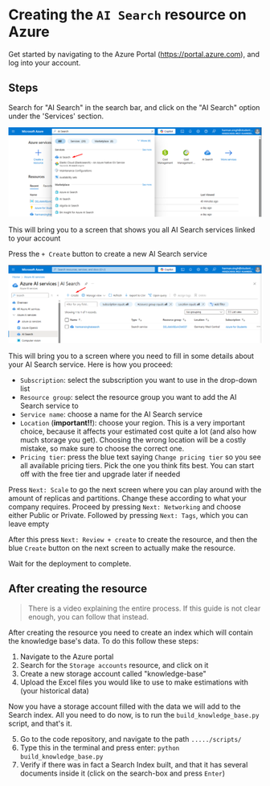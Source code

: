 # Creating the `AI Search` resource on Azure

Get started by navigating to the Azure Portal (<https://portal.azure.com>), and log into your account.

## Steps

Search for "AI Search" in the search bar, and click on the "AI Search" option under the 'Services' section.

![1_SearchBar](./images/1_SearchBar.png)

This will bring you to a screen that shows you all AI Search services linked to your account

Press the `+ Create` button to create a new AI Search service

![2_Create](./images/2_Create.png)

This will bring you to a screen where you need to fill in some details about your AI Search service. Here is how you proceed:

- `Subscription`: select the subscription you want to use in the drop-down list
- `Resource group`: select the resource group you want to add the AI Search service to
- `Service name`: choose a name for the AI Search service
- `Location` (**important!!**): choose your region. This is a very important choice, because it affects your estimated cost quite a lot (and also how much storage you get). Choosing the wrong location will be a costly mistake, so make sure to choose the correct one.
- `Pricing tier`: press the blue text saying `Change pricing tier` so you see all available pricing tiers. Pick the one you think fits best. You can start off with the free tier and upgrade later if needed

Press `Next: Scale` to go the next screen where you can play around with the amount of replicas and partitions. Change these according to what your company requires. Proceed by pressing `Next: Networking` and choose either Public or Private. Followed by pressing `Next: Tags`, which you can leave empty

After this press `Next: Review + create` to create the resource, and then the blue `Create` button on the next screen to actually make the resource.

Wait for the deployment to complete.

## After creating the resource

> There is a video explaining the entire process. If this guide is not clear enough, you can follow that instead.

After creating the resource you need to create an index which will contain the knowledge base's data. To do this follow these steps:

1. Navigate to the Azure portal
2. Search for the `Storage accounts` resource, and click on it
3. Create a new storage account called "knowledge-base"
4. Upload the Excel files you would like to use to make estimations with (your historical data)

Now you have a storage account filled with the data we will add to the Search index. All you need to do now, is to run the `build_knowledge_base.py` script, and that's it.

<!-- markdownlint-disable MD029 -->
5. Go to the code repository, and navigate to the path `...../scripts/`
6. Type this in the terminal and press enter: `python build_knowledge_base.py`
7. Verify if there was in fact a Search Index built, and that it has several documents inside it (click on the search-box and press `Enter`)
